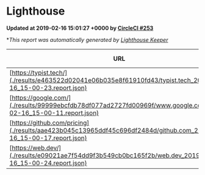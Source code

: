 
# Lighthouse

**Updated at 2019-02-16 15:01:27 +0000 by [CircleCI #253](https://circleci.com/gh/ItinerisLtd/lighthouse-keeper-example/253)**

**This report was automatically generated by [Lighthouse Keeper](https://github.com/itinerisltd/lighthouse-keeper)*

| URL | Performance | Accessibility | Best Practices | SEO | PWA | Updated At |
| --- | --- | --- | --- | --- | --- | --- |
| [https://typist.tech/](./results/e463522d02041e06b035e8f61910fd43/typist.tech_2019-02-16_15-00-23.report.json) | 0.97 | 0.8 | 0.71 | 1 | 0.58 | 2019-02-16T15:00:23.528Z |
| [https://google.com/](./results/99999ebcfdb78df077ad2727fd00969f/www.google.com_2019-02-16_15-00-11.report.json) | 0.95 | 0.71 | 0.93 | 0.8 | 0.58 | 2019-02-16T15:00:11.562Z |
| [https://github.com/pricing](./results/aae423b045c13965ddf45c696df2484d/github.com_2019-02-16_15-00-17.report.json) | 0.66 | 0.89 | 0.93 | 0.9 | 0.58 | 2019-02-16T15:00:17.844Z |
| [https://web.dev/](./results/e09021ae7f54dd9f3b549cb0bc165f2b/web.dev_2019-02-16_15-00-24.report.json) | 0.91 | 0.93 | 0.93 | 0.91 | 1 | 2019-02-16T15:00:24.911Z |
